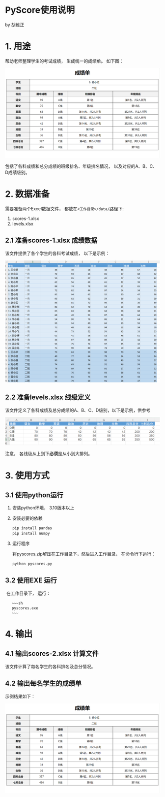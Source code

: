 # PyScore使用说明

by 胡维正



# 1. 用途

帮助老师整理学生的考试成绩， 生成统一的成绩单。 如下图：

![image-20240426181203256](assets/image-20240426181203256.png)

包括了各科成绩和总分成绩的班级排名、年级排名情况， 以及对应的A、B、C、D成绩级别。

# 2. 数据准备

需要准备两个Excel数据文件， 都放在`<工作目录>/data/`路径下:

1. scores-1.xlsx
2. levels.xlsx



## 2.1 准备scores-1.xlsx 成绩数据

该文件提供了各个学生的各科考试成绩， 以下是示例：

![image-20240426181831971](assets/image-20240426181831971.png)

## 2.2 准备levels.xlsx 线级定义

该文件定义了各科成绩及总分成绩的A、B、C、D级别，以下是示例，供参考

![image-20240426182131134](assets/image-20240426182131134.png)

注意， 各线级从上到下**必须**是从小到大排列。

# 3. 使用方式

## 3.1 使用python运行

1. 安装python环境， 3.10版本以上

2. 安装必要的依赖

   ~~~sh
   pip install pandas
   pip install numpy
   ~~~

   

3. 运行程序

   将pyscores.zip解压在工作目录下，然后进入工作目录， 在命令行下运行：

   ~~~sh
   python pyscores.py
   ~~~

## 3.2 使用EXE 运行

​	在工作目录下， 运行：

       ~~~sh
       pyscores.exe
       ~~~



# 4. 输出

## 4.1 输出scores-2.xlsx 计算文件

该文件计算了每名学生的各科排名及总分情况。

## 4.2 输出每名学生的成绩单

示例结果如下：

![image-20240426181203256](assets/image-20240426181203256.png)

